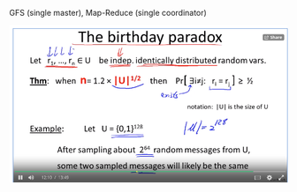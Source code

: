
GFS (single master), Map-Reduce (single coordinator)


![the-birthday-paradox](../img/The-Birthday-paradox.png)
